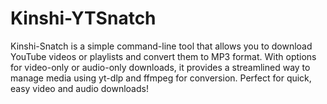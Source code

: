 # Kinshi-YTSnatch
Kinshi-Snatch is a simple command-line tool that allows you to download YouTube videos or playlists and convert them to MP3 format. With options for video-only or audio-only downloads, it provides a streamlined way to manage media using yt-dlp and ffmpeg for conversion. Perfect for quick, easy video and audio downloads!

